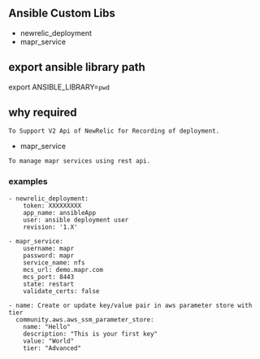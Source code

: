 ## Ansible Custom Libs
* newrelic_deployment
* mapr_service

## export ansible library path
export ANSIBLE_LIBRARY=`pwd`

## why required

```
To Support V2 Api of NewRelic for Recording of deployment.
```

* mapr_service
```
To manage mapr services using rest api.
```

### examples
```
- newrelic_deployment:
    token: XXXXXXXXX
    app_name: ansibleApp
    user: ansible deployment user
    revision: '1.X'

- mapr_service:
    username: mapr
    password: mapr
    service_name: nfs
    mcs_url: demo.mapr.com
    mcs_port: 8443
    state: restart
    validate_certs: false

- name: Create or update key/value pair in aws parameter store with tier
  community.aws.aws_ssm_parameter_store:
    name: "Hello"
    description: "This is your first key"
    value: "World"
    tier: "Advanced"
```

